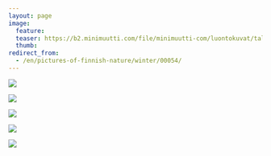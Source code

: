 ```yaml
---
layout: page
image:
  feature:
  teaser: https://b2.minimuutti.com/file/minimuutti-com/luontokuvat/talvi/3/DS44197-245px.jpg
  thumb:
redirect_from:
  - /en/pictures-of-finnish-nature/winter/00054/
---
```


[![](https://b2.minimuutti.com/file/minimuutti-com/luontokuvat/talvi/3/DS44178-800px.jpg)](https://dl.dropboxusercontent.com/sh/ea1wtnz7z734o12/AADishGMsYcszRBnDuqDR_TKa/luontokuvat/talvi/3/DS44178.jpg)

[![](https://b2.minimuutti.com/file/minimuutti-com/luontokuvat/talvi/3/DS44179-800px.jpg)](https://dl.dropboxusercontent.com/sh/ea1wtnz7z734o12/AAB0pzQHEY8itHL0O1hznyQ2a/luontokuvat/talvi/3/DS44179.jpg)

[![](https://b2.minimuutti.com/file/minimuutti-com/luontokuvat/talvi/3/DS44181-800px.jpg)](https://dl.dropboxusercontent.com/sh/ea1wtnz7z734o12/AAAip4EoxmYhVKzcPAodOJlra/luontokuvat/talvi/3/DS44181.jpg)

[![](https://b2.minimuutti.com/file/minimuutti-com/luontokuvat/talvi/3/DS44196-800px.jpg)](https://dl.dropboxusercontent.com/sh/ea1wtnz7z734o12/AACYMoE806ndSN23qR2QG2j7a/luontokuvat/talvi/3/DS44196.jpg)

[![](https://b2.minimuutti.com/file/minimuutti-com/luontokuvat/talvi/3/DS44197-800px.jpg)](https://dl.dropboxusercontent.com/sh/ea1wtnz7z734o12/AACYJGWFsxehB_Eqd3l4-6t5a/luontokuvat/talvi/3/DS44197.jpg)
